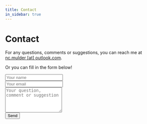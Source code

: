 ```yaml
---
title: Contact
in_sidebar: true
---
```

# Contact

For any questions, comments or suggestions, you can reach me at [nc.mulder [at] outlook.com](mailto:nc.mulder@outlook.com?Subject:ncmulder.me).

Or you can fill in the form below!

<form action="https://formspree.io/n.c.mulder@students.uu.nl" method="POST">
<input type="hidden" name="_subject" value="GitHub Personal Page">
<input type="hidden" name="_format" value="plain" />
<input type="hidden" name="_next" value="contact_thanks" />
<input type="text" name="name" placeholder="Your name"><br />
<input type="email" name="_replyto" placeholder="Your email"><br />
<textarea name="substance" placeholder="Your question, comment or suggestion" rows="5"></textarea><br />
<input type="submit" value="Send">
</form>
